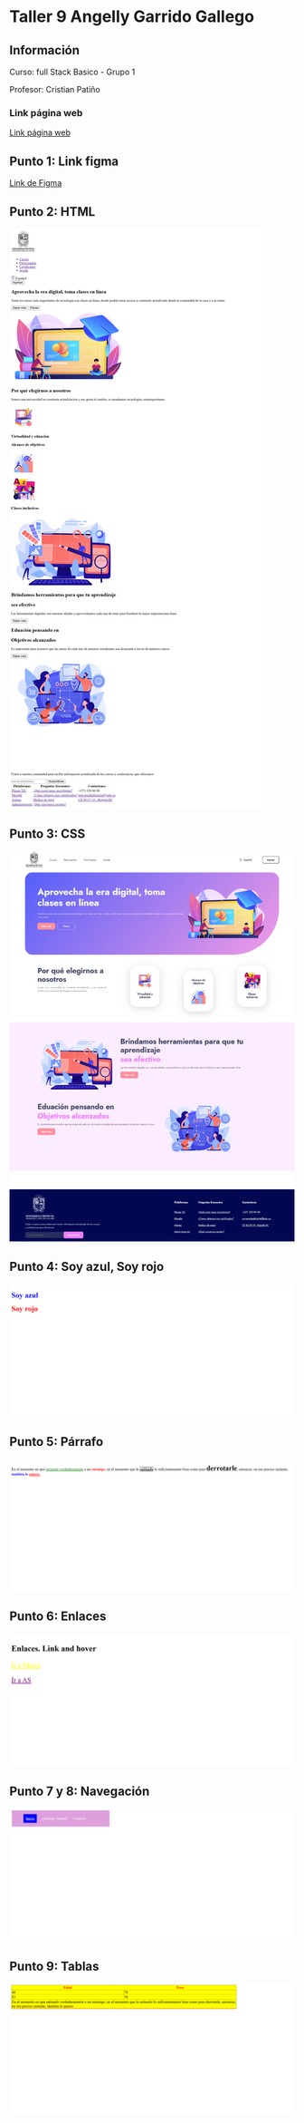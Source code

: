 <h1>Taller 9 Angelly Garrido Gallego</h1>

<h2> Información</h2>

<p>Curso: full Stack Basico - Grupo 1</p>
<p>Profesor: Cristian Patiño</p>

<h3> Link página web </h3>
<a href="https://angellygarrido.github.io/taller-9-full-stack/" target="_blank"> Link página web </a>

<h2> Punto 1: Link figma</h2>
<a href="https://www.figma.com/file/yR4GczimRmo6RArjQhjfJn/Figma-Project-Angelly?type=design&node-id=0%3A1&mode=design&t=lFM1ZAmxqLs8RpL2-1" target="_blank">Link de Figma</a>
<h2>Punto 2: HTML</h2>
<img src="./public/images/html.png" alt="html">
<h2>Punto 3: CSS </h2>
<img src="./public/images/css.png" alt="css">
<h2>Punto 4: Soy azul, Soy rojo</h2>
<img src="./public/images/punto4.png" alt="punto4">
<h2>Punto 5: Párrafo</h2>
<img src="./public/images/punto5.png" alt="punto5">
<h2>Punto 6: Enlaces</h2>
<img src="./public/images/punto6.png" alt="punto6">
<h2>Punto 7 y 8: Navegación</h2>
<img src="./public/images/punto7y8.png" alt="punto7y8">
<h2>Punto 9: Tablas</h2>
<img src="./public/images/punto9.png" alt="punto9">
